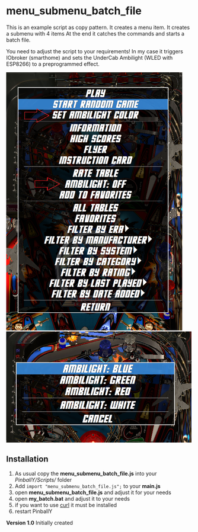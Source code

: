 # menu_submenu_batch_file


This is an example script as copy pattern.
It creates a menu item.
It creates a submenu with 4 items
At the end it catches the commands and starts a batch file.

You need to adjust the script to your requirements!
In my case it triggers IObroker (smarthome) and sets the UnderCab Ambilight (WLED with ESP8266) to a preprogrammed effect.


![menu_submenu_batch_file](https://github.com/worksasdesigned/PinballY_scrips/blob/Master/menu_submenu_batch_file/menu_submenu_batch_file.png)
![menu_submenu_batch_file2](https://github.com/worksasdesigned/PinballY_scrips/blob/Master/menu_submenu_batch_file/menu_submenu_batch_file2.png)


## Installation ##
1. As usual copy the **menu_submenu_batch_file.js** into your *PinballY/Scripts/* folder
2. Add ```import "menu_submenu_batch_file.js";``` to your **main.js**
3. open **menu_submenu_batch_file.js** and adjust it for your needs
4. open **my_batch.bat** and adjust it to your needs
5. if you want to use [curl](https://curl.se/) it must be installed 
6. restart PinballY



**Version 1.0**
Initially created





